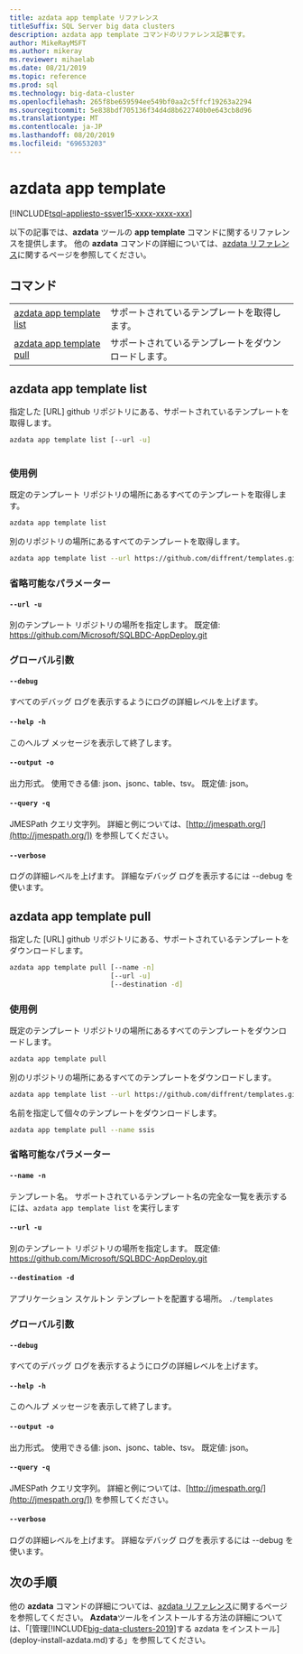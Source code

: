 ```yaml
---
title: azdata app template リファレンス
titleSuffix: SQL Server big data clusters
description: azdata app template コマンドのリファレンス記事です。
author: MikeRayMSFT
ms.author: mikeray
ms.reviewer: mihaelab
ms.date: 08/21/2019
ms.topic: reference
ms.prod: sql
ms.technology: big-data-cluster
ms.openlocfilehash: 265f8be659594ee549bf0aa2c5ffcf19263a2294
ms.sourcegitcommit: 5e838bdf705136f34d4d8b622740b0e643cb8d96
ms.translationtype: MT
ms.contentlocale: ja-JP
ms.lasthandoff: 08/20/2019
ms.locfileid: "69653203"
---
```

# <a name="azdata-app-template"></a>azdata app template

[!INCLUDE[tsql-appliesto-ssver15-xxxx-xxxx-xxx](../includes/tsql-appliesto-ssver15-xxxx-xxxx-xxx.md)]

以下の記事では、**azdata** ツールの **app template** コマンドに関するリファレンスを提供します。 他の **azdata** コマンドの詳細については、[azdata リファレンス](reference-azdata.md)に関するページを参照してください。

## <a name="commands"></a>コマンド
|     |     |
| --- | --- |
[azdata app template list](#azdata-app-template-list) | サポートされているテンプレートを取得します。
[azdata app template pull](#azdata-app-template-pull) | サポートされているテンプレートをダウンロードします。
## <a name="azdata-app-template-list"></a>azdata app template list
指定した [URL] github リポジトリにある、サポートされているテンプレートを取得します。
```bash
azdata app template list [--url -u] 
                         
```
### <a name="examples"></a>使用例
既定のテンプレート リポジトリの場所にあるすべてのテンプレートを取得します。
```bash
azdata app template list
```
別のリポジトリの場所にあるすべてのテンプレートを取得します。
```bash
azdata app template list --url https://github.com/diffrent/templates.git
```
### <a name="optional-parameters"></a>省略可能なパラメーター
#### `--url -u`
別のテンプレート リポジトリの場所を指定します。 既定値: https://github.com/Microsoft/SQLBDC-AppDeploy.git
### <a name="global-arguments"></a>グローバル引数
#### `--debug`
すべてのデバッグ ログを表示するようにログの詳細レベルを上げます。
#### `--help -h`
このヘルプ メッセージを表示して終了します。
#### `--output -o`
出力形式。  使用できる値: json、jsonc、table、tsv。  既定値: json。
#### `--query -q`
JMESPath クエリ文字列。 詳細と例については、[http://jmespath.org/](http://jmespath.org/]) を参照してください。
#### `--verbose`
ログの詳細レベルを上げます。 詳細なデバッグ ログを表示するには --debug を使います。
## <a name="azdata-app-template-pull"></a>azdata app template pull
指定した [URL] github リポジトリにある、サポートされているテンプレートをダウンロードします。
```bash
azdata app template pull [--name -n] 
                         [--url -u]  
                         [--destination -d]
```
### <a name="examples"></a>使用例
既定のテンプレート リポジトリの場所にあるすべてのテンプレートをダウンロードします。
```bash
azdata app template pull
```
別のリポジトリの場所にあるすべてのテンプレートをダウンロードします。
```bash
azdata app template list --url https://github.com/diffrent/templates.git
```
名前を指定して個々のテンプレートをダウンロードします。
```bash
azdata app template pull --name ssis            
```
### <a name="optional-parameters"></a>省略可能なパラメーター
#### `--name -n`
テンプレート名。 サポートされているテンプレート名の完全な一覧を表示するには、`azdata app template list` を実行します
#### `--url -u`
別のテンプレート リポジトリの場所を指定します。 既定値: https://github.com/Microsoft/SQLBDC-AppDeploy.git
#### `--destination -d`
アプリケーション スケルトン テンプレートを配置する場所。
`./templates`
### <a name="global-arguments"></a>グローバル引数
#### `--debug`
すべてのデバッグ ログを表示するようにログの詳細レベルを上げます。
#### `--help -h`
このヘルプ メッセージを表示して終了します。
#### `--output -o`
出力形式。  使用できる値: json、jsonc、table、tsv。  既定値: json。
#### `--query -q`
JMESPath クエリ文字列。 詳細と例については、[http://jmespath.org/](http://jmespath.org/]) を参照してください。
#### `--verbose`
ログの詳細レベルを上げます。 詳細なデバッグ ログを表示するには --debug を使います。

## <a name="next-steps"></a>次の手順

他の **azdata** コマンドの詳細については、[azdata リファレンス](reference-azdata.md)に関するページを参照してください。 **Azdata**ツールをインストールする方法の詳細については、「[管理[!INCLUDE[big-data-clusters-2019](../includes/ssbigdataclusters-ver15.md)]する azdata をインストール](deploy-install-azdata.md)する」を参照してください。
